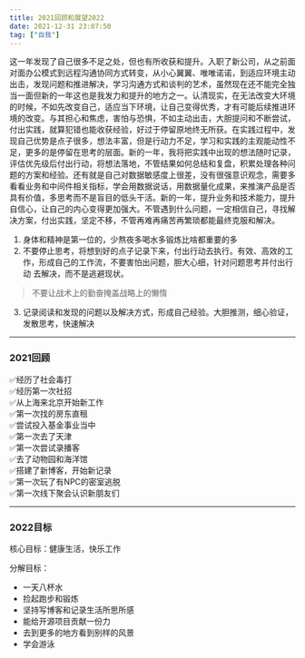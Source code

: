 ```yaml
---
title: 2021回顾和展望2022
date: 2021-12-31 23:07:50
tag: ["自我"]
---
```


这一年发现了自己很多不足之处，但也有所收获和提升。入职了新公司，从之前面对面办公模式到远程沟通协同方式转变，从小心翼翼、唯唯诺诺，到适应环境主动出击，发现问题和推进解决，学习沟通方式和谈判的艺术，虽然现在还不能完全独当一面但新的一年这也是我发力和提升的地方之一。认清现实，在无法改变大环境的时候，不如先改变自己，适应当下环境，让自己变得优秀，才有可能后续推进环境的改变。与其担心和焦虑，害怕与恐惧，不如主动出击，大胆提问和不断尝试，付出实践，就算犯错也能收获经验，好过于停留原地终无所获。在实践过程中，发现自己优势是点子很多，想法丰富，但是行动力不足，学习和实践的主观能动性不足，更多的是停留在思考的层面。新的一年，我将把实践中出现的想法随时记录，评估优先级后付出行动，将想法落地，不管结果如何总结和复盘，积累处理各种问题的方案和经验。还有就是自己对数据敏感度上很差，没有很强意识观念，需要多看看业务和中间件相关指标，学会用数据说话，用数据量化成果，来推演产品是否具有价值，多思考而不是盲目的低头干活。新的一年，提升业务和技术能力，提升自信心，让自己的内心变得更加强大。不管遇到什么问题，一定相信自己，寻找解决方案，付出实践，坚定不移，不管再难再痛苦再繁琐都能最终克服和解决。

1. 身体和精神是第一位的，少熬夜多喝水多锻炼比啥都重要的多
2. 不要停止思考，将想到好的点子记录下来，付出行动去执行。有效、高效的工作，形成自己的工作流，不要害怕出问题，胆大心细，针对问题思考并付出行动   去解决，而不是逃避现状。
> 不要让战术上的勤奋掩盖战略上的懒惰

3. 记录阅读和发现的问题以及解决方式，形成自己经验。大胆推测，细心验证，发散思考，快速解决

--- 

### 2021回顾
✅经历了社会毒打   
✅经历第一次社招   
✅从上海来北京开始新工作   
✅第一次找的房东直租    
✅尝试投入基金事业当中   
✅第一次去了天津    
✅第一次尝试录播客   
✅去了动物园和海洋馆  
✅搭建了新博客，开始新记录  
✅第一次玩了有NPC的密室逃脱  
✅第一次线下聚会认识新朋友们

--- 

### 2022目标
核心目标：健康生活，快乐工作

分解目标：
- 一天八杯水
- 捡起跑步和锻炼
- 坚持写博客和记录生活所思所感
- 能给开源项目贡献一份力
- 去到更多的地方看到别样的风景
- 学会游泳



